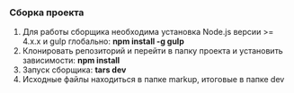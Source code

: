 <h3>Сборка проекта</h3>

1. Для работы сборщика необходима установка Node.js версии >= 4.x.x и gulp глобально: <b>npm install -g gulp</b>
2. Клонировать репозиторий и перейти в папку проекта и установить зависимости: <b>npm install</b>
3. Запуск сборщика: <b>tars dev</b>
4. Исходные файлы находиться в папке markup, итоговые в папке dev
